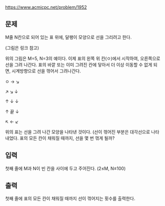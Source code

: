 https://www.acmicpc.net/problem/1952

## 문제
M줄 N칸으로 되어 있는 표 위에, 달팽이 모양으로 선을 그리려고 한다.

(그림은 링크 참고)

위의 그림은 M=5, N=3의 예이다. 이제 표의 왼쪽 위 칸(ㅇ)에서 시작하여, 오른쪽으로 선을 그려 나간다. 표의 바깥 또는 이미 그려진 칸에 닿아서 더 이상 이동할 수 없게 되면, 시계방향으로 선을 꺾어서 그려나간다.

ㅇ	→	↘

↗	↘	↓

↑	↓	↓

↑	끝	↓

↖	←	↙

위의 표는 선을 그려 나간 모양을 나타낸 것이다. (선이 꺾어진 부분은 대각선으로 나타내었다. 표의 모든 칸이 채워질 때까지, 선을 몇 번 꺾게 될까?

## 입력
첫째 줄에 M과 N이 빈 칸을 사이에 두고 주어진다. (2≤M, N≤100)

## 출력
첫째 줄에 표의 모든 칸이 채워질 때까지 선이 꺾어지는 횟수를 출력한다.
